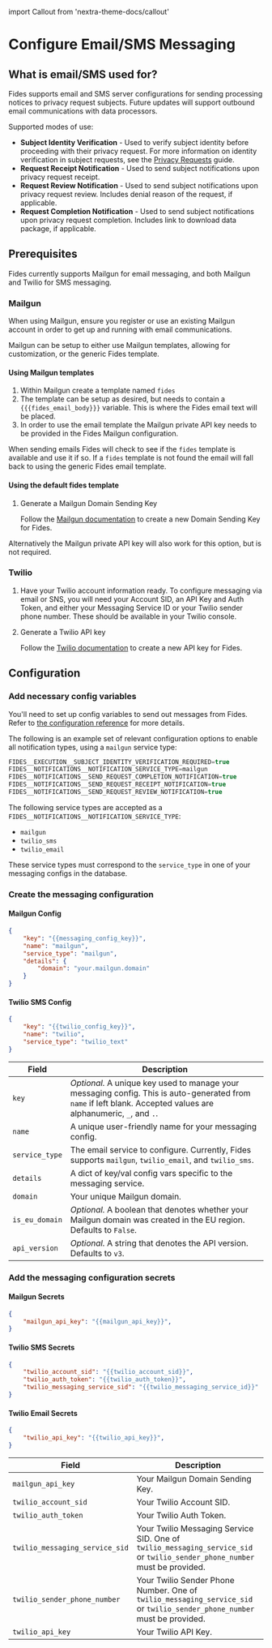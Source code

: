 import Callout from 'nextra-theme-docs/callout'

# Configure Email/SMS Messaging
## What is email/SMS used for?

Fides supports email and SMS server configurations for sending processing notices to privacy request subjects. Future updates will support outbound email communications with data processors.

Supported modes of use:

- **Subject Identity Verification** - Used to verify subject identity before proceeding with their privacy request. For more information on identity verification in subject requests, see the [Privacy Requests](./privacy_requests#enable-subject-identity-verification) guide.
- **Request Receipt Notification** - Used to send subject notifications upon privacy request receipt.
- **Request Review Notification** - Used to send subject notifications upon privacy request review. Includes denial reason of the request, if applicable.
- **Request Completion Notification** - Used to send subject notifications upon privacy request completion. Includes link to download data package, if applicable.


## Prerequisites

Fides currently supports Mailgun for email messaging, and both Mailgun and Twilio for SMS messaging.

### Mailgun
When using Mailgun, ensure you register or use an existing Mailgun account in order to get up and running with email communications.

Mailgun can be setup to either use Mailgun templates, allowing for customization, or the generic Fides template.

#### Using Mailgun templates

1. Within Mailgun create a template named `fides`
1. The template can be setup as desired, but needs to contain a `{{{fides_email_body}}}`
variable. This is where the Fides email text will be placed.
1. In order to use the email template the Mailgun private API key needs to be provided in the
Fides Mailgun configuration.

When sending emails Fides will check to see if the `fides` template is available and use
it if so. If a `fides` template is not found the email will fall back to using the generic
Fides email template.

#### Using the default fides template

1. Generate a Mailgun Domain Sending Key

    Follow the [Mailgun documentation](https://documentation.mailgun.com/en/latest/api-intro.html#authentication-1) to create a new Domain Sending Key for Fides.

Alternatively the Mailgun private API key will also work for this option, but is not required.

### Twilio

1. Have your Twilio account information ready. To configure messaging via email or SNS, you will need your Account SID, an API Key and Auth Token, and either your Messaging Service ID or your Twilio sender phone number. These should be available in your Twilio console.

2. Generate a Twilio API key

    Follow the [Twilio documentation](https://www.twilio.com/docs/iam/keys/api-key) to create a new API key for Fides.

## Configuration

### Add necessary config variables

You'll need to set up config variables to send out messages from Fides. Refer to [the configuration reference](../../installation/configuration#configuration-variable-reference) for more details.

The following is an example set of relevant configuration options to enable all notification types, using a `mailgun` service type:

```js
FIDES__EXECUTION__SUBJECT_IDENTITY_VERIFICATION_REQUIRED=true
FIDES__NOTIFICATIONS__NOTIFICATION_SERVICE_TYPE=mailgun
FIDES__NOTIFICATIONS__SEND_REQUEST_COMPLETION_NOTIFICATION=true
FIDES__NOTIFICATIONS__SEND_REQUEST_RECEIPT_NOTIFICATION=true
FIDES__NOTIFICATIONS__SEND_REQUEST_REVIEW_NOTIFICATION=true
```

The following service types are accepted as a `FIDES__NOTIFICATIONS__NOTIFICATION_SERVICE_TYPE`:

- `mailgun`
- `twilio_sms`
- `twilio_email`

These service types must correspond to the `service_type` in one of your messaging configs in the database.


### Create the messaging configuration

#### Mailgun Config

```json filename="POST api/v1/messaging/config"
{
    "key": "{{messaging_config_key}}",
    "name": "mailgun",
    "service_type": "mailgun",
    "details": {
        "domain": "your.mailgun.domain"
    }
}
```

#### Twilio SMS Config

```json filename="POST api/v1/messaging/config"
{
    "key": "{{twilio_config_key}}",
    "name": "twilio",
    "service_type": "twilio_text"
}
```

| Field          | Description                                                                                                                                                      |
|----------------|------------------------------------------------------------------------------------------------------------------------------------------------------------------|
| `key`          | *Optional.* A unique key used to manage your messaging config. This is auto-generated from `name` if left blank. Accepted values are alphanumeric, `_`, and `.`. |
| `name`         | A unique user-friendly name for your messaging config.                                                                                                           |
| `service_type` | The email service to configure. Currently, Fides supports `mailgun`, `twilio_email`, and `twilio_sms`.                                                           |
| `details`      | A dict of key/val config vars specific to the messaging service.                                                                                                 |
| `domain`       | Your unique Mailgun domain.                                                                                                                                      |
| `is_eu_domain` | *Optional.* A boolean that denotes whether your Mailgun domain was created in the EU region. Defaults to `False`.                                                |
| `api_version`  | *Optional.* A string that denotes the API version. Defaults to `v3`.                                                                                             |


### Add the messaging configuration secrets 

#### Mailgun Secrets

```json filename="PUT api/v1/messaging/config/{{messaging_config_key}}/secret"
{
    "mailgun_api_key": "{{mailgun_api_key}}",
}

```

#### Twilio SMS Secrets

```json filename="PUT api/v1/messaging/config/{{messaging_config_key}}/secret"
{
    "twilio_account_sid": "{{twilio_account_sid}}",
    "twilio_auth_token": "{{twilio_auth_token}}",
    "twilio_messaging_service_sid": "{{twilio_messaging_service_id}}"
}

```

#### Twilio Email Secrets

```json filename="PUT api/v1/messaging/config/{{messaging_config_key}}/secret"
{
    "twilio_api_key": "{{twilio_api_key}}",
}

```

| Field                          | Description                                                                                                                |
|--------------------------------|----------------------------------------------------------------------------------------------------------------------------|
| `mailgun_api_key`              | Your Mailgun Domain Sending Key.                                                                                           |
| `twilio_account_sid`           | Your Twilio Account SID.                                                                                                   |
| `twilio_auth_token`            | Your Twilio Auth Token.                                                                                                    |
| `twilio_messaging_service_sid` | Your Twilio Messaging Service SID. One of `twilio_messaging_service_sid` or `twilio_sender_phone_number` must be provided. |
| `twilio_sender_phone_number`   | Your Twilio Sender Phone Number. One of `twilio_messaging_service_sid` or `twilio_sender_phone_number` must be provided.   |
| `twilio_api_key`               | Your Twilio API Key.                                                                                                       |

